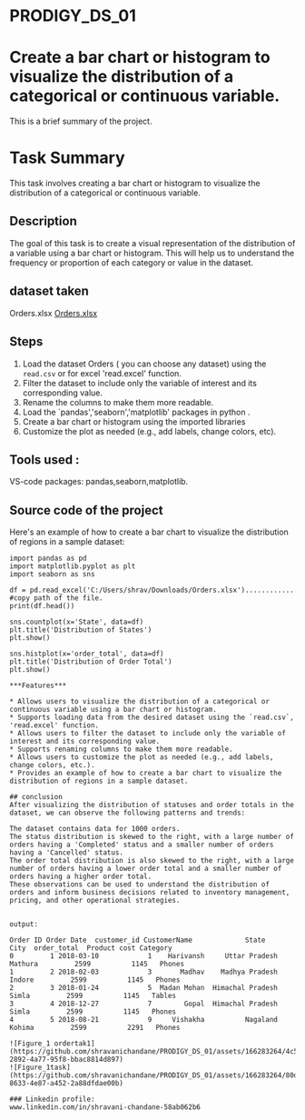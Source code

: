 # PRODIGY_DS_01

# Create a bar chart or histogram to visualize the distribution of a categorical or continuous variable.

This is a brief summary of the project.

# Task Summary

This task involves creating a bar chart or histogram to visualize the distribution of a categorical or continuous variable.

## Description

The goal of this task is to create a visual representation of the distribution of a variable using a bar chart or histogram. This will help us to understand the frequency or proportion of each category or value in the dataset.

## dataset taken
Orders.xlsx [Orders.xlsx](https://github.com/shravanichandane/PRODIGY_DS_01/files/14934878/Orders.xlsx)

## Steps

1. Load the dataset Orders ( you can choose any dataset) using the `read.csv` or for excel 'read.excel' function.
2. Filter the dataset to include only the variable of interest and its corresponding value.
3. Rename the columns to make them more readable.
4. Load the `pandas','seaborn','matplotlib' packages in python .
5. Create a bar chart or histogram using the imported libraries
6. Customize the plot as needed (e.g., add labels, change colors, etc).

## Tools used :
VS-code
packages: pandas,seaborn,matplotlib.

## Source code of the project

Here's an example of how to create a bar chart to visualize the distribution of regions in a sample dataset:

```
import pandas as pd
import matplotlib.pyplot as plt
import seaborn as sns

df = pd.read_excel('C:/Users/shrav/Downloads/Orders.xlsx')............ #copy path of the file.
print(df.head())

sns.countplot(x='State', data=df)
plt.title('Distribution of States')
plt.show()

sns.histplot(x='order_total', data=df)
plt.title('Distribution of Order Total')
plt.show()

***Features***

* Allows users to visualize the distribution of a categorical or continuous variable using a bar chart or histogram.
* Supports loading data from the desired dataset using the `read.csv`, 'read.excel' function.
* Allows users to filter the dataset to include only the variable of interest and its corresponding value.
* Supports renaming columns to make them more readable.
* Allows users to customize the plot as needed (e.g., add labels, change colors, etc.).
* Provides an example of how to create a bar chart to visualize the distribution of regions in a sample dataset.

## conclusion
After visualizing the distribution of statuses and order totals in the dataset, we can observe the following patterns and trends:

The dataset contains data for 1000 orders.
The status distribution is skewed to the right, with a large number of orders having a 'Completed' status and a smaller number of orders having a 'Cancelled' status.
The order total distribution is also skewed to the right, with a large number of orders having a lower order total and a smaller number of orders having a higher order total.
These observations can be used to understand the distribution of orders and inform business decisions related to inventory management, pricing, and other operational strategies.


output:

Order ID Order Date  customer_id CustomerName             State     City  order_total  Product cost Category
0         1 2018-03-10            1    Harivansh     Uttar Pradesh  Mathura         2599          1145   Phones
1         2 2018-02-03            3       Madhav    Madhya Pradesh   Indore         2599          1145   Phones
2         3 2018-01-24            5  Madan Mohan  Himachal Pradesh    Simla         2599          1145   Tables
3         4 2018-12-27            7        Gopal  Himachal Pradesh    Simla         2599          1145   Phones
4         5 2018-08-21            9     Vishakha          Nagaland   Kohima         2599          2291   Phones

![Figure_1 ordertak1](https://github.com/shravanichandane/PRODIGY_DS_01/assets/166283264/4c589c59-2892-4a77-95f8-bbac8814d897)
![Figure_1task](https://github.com/shravanichandane/PRODIGY_DS_01/assets/166283264/80d2be88-8633-4e87-a452-2a88dfdae00b)

### Linkedin profile:
www.linkedin.com/in/shravani-chandane-58ab062b6

